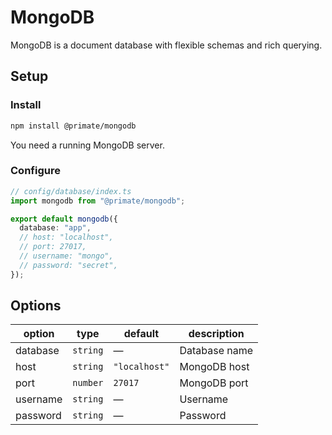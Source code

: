 # MongoDB

MongoDB is a document database with flexible schemas and rich querying.

## Setup

### Install

```bash
npm install @primate/mongodb
```

You need a running MongoDB server.

### Configure

```ts
// config/database/index.ts
import mongodb from "@primate/mongodb";

export default mongodb({
  database: "app",
  // host: "localhost",
  // port: 27017,
  // username: "mongo",
  // password: "secret",
});
```

## Options

| option   | type     | default       | description   |
| -------- | -------- | ------------- | ------------- |
| database | `string` | —             | Database name |
| host     | `string` | `"localhost"` | MongoDB host  |
| port     | `number` | `27017`       | MongoDB port  |
| username | `string` | —             | Username      |
| password | `string` | —             | Password      |
